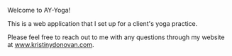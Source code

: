 Welcome to AY-Yoga!

This is a web application that I set up for a client's yoga practice.

Please feel free to reach out to me with any questions through my website at www.kristinydonovan.com.
